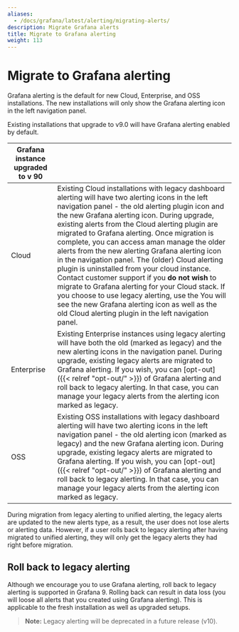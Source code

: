 ```yaml
---
aliases:
  - /docs/grafana/latest/alerting/migrating-alerts/
description: Migrate Grafana alerts
title: Migrate to Grafana alerting
weight: 113
---
```


# Migrate to Grafana alerting

Grafana alerting is the default for new Cloud, Enterprise, and OSS installations. The new installations will only show the Grafana alerting icon in the left navigation panel.

Existing installations that upgrade to v9.0 will have Grafana alerting enabled by default.

| Grafana instance upgraded to v 90 |                                                                                                                                                                                                                                                                                                                                                                                                                                                                                                                                                                                                                                                                                                                                                                                       |
| --------------------------------- | ------------------------------------------------------------------------------------------------------------------------------------------------------------------------------------------------------------------------------------------------------------------------------------------------------------------------------------------------------------------------------------------------------------------------------------------------------------------------------------------------------------------------------------------------------------------------------------------------------------------------------------------------------------------------------------------------------------------------------------------------------------------------------------- |
| Cloud                             | Existing Cloud installations with legacy dashboard alerting will have two alerting icons in the left navigation panel - the old alerting plugin icon and the new Grafana alerting icon. During upgrade, existing alerts from the Cloud alerting plugin are migrated to Grafana alerting. Once migration is complete, you can access aman manage the older alerts from the new alerting Grafana alerting icon in the navigation panel. The (older) Cloud alerting plugin is uninstalled from your cloud instance. Contact customer support if you **do not wish** to migrate to Grafana alerting for your Cloud stack. If you choose to use legacy alerting, use the You will see the new Grafana alerting icon as well as the old Cloud alerting plugin in the left navigation panel. |
| Enterprise                        | Existing Enterprise instances using legacy alerting will have both the old (marked as legacy) and the new alerting icons in the navigation panel. During upgrade, existing legacy alerts are migrated to Grafana alerting. If you wish, you can [opt-out]({{< relref "opt-out/" >}}) of Grafana alerting and roll back to legacy alerting. In that case, you can manage your legacy alerts from the alerting icon marked as legacy.                                                                                                                                                                                                                                                                                                                                                   |
| OSS                               | Existing OSS installations with legacy dashboard alerting will have two alerting icons in the left navigation panel - the old alerting icon (marked as legacy) and the new Grafana alerting icon. During upgrade, existing legacy alerts are migrated to Grafana alerting. If you wish, you can [opt-out]({{< relref "opt-out/" >}}) of Grafana alerting and roll back to legacy alerting. In that case, you can manage your legacy alerts from the alerting icon marked as legacy.                                                                                                                                                                                                                                                                                                   |

During migration from legacy alerting to unified alerting, the legacy alerts are updated to the new alerts type, as a result, the user does not lose alerts or alerting data. However, if a user rolls back to legacy alerting after having migrated to unified alerting, they will only get the legacy alerts they had right before migration.

## Roll back to legacy alerting

Although we encourage you to use Grafana alerting, roll back to legacy alerting is supported in Grafana 9. Rolling back can result in data loss (you will loose all alerts that you created using Grafana alerting). This is applicable to the fresh installation as well as upgraded setups.

> **Note:** Legacy alerting will be deprecated in a future release (v10).
